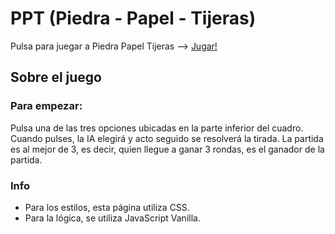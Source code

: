 # PPT (Piedra - Papel - Tijeras)

Pulsa para juegar a Piedra Papel Tijeras --> [Jugar!](https://josesanchis16.github.io/ppt)

## Sobre el juego
### Para empezar:
Pulsa una de las tres opciones ubicadas en la parte inferior del cuadro.
Cuando pulses, la IA elegirá y acto seguido se resolverá la tirada. La partida es al mejor de 3, es decir, quien llegue a ganar 3 rondas, es el ganador de la partida.

### Info
- Para los estilos, esta página utiliza CSS.
- Para la lógica, se utiliza JavaScript Vanilla.